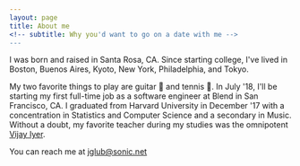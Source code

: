 ```yaml
---
layout: page
title: About me
<!-- subtitle: Why you'd want to go on a date with me -->
---
```


I was born and raised in Santa Rosa, CA. Since starting college, I've lived in Boston, Buenos Aires, Kyoto, New York, Philadelphia, and Tokyo.

My two favorite things to play are guitar 🎸 and tennis 🎾. In July '18, I'll be starting my first full-time job as a software engineer at Blend in San Francisco, CA. I graduated from Harvard University in December '17 with a concentration in Statistics and Computer Science and a secondary in Music. Without a doubt, my favorite teacher during my studies was the omnipotent [Vijay Iyer](https://en.wikipedia.org/wiki/Vijay_Iyer). 

You can reach me at [jglub@sonic.net](jglub@sonic.net)
